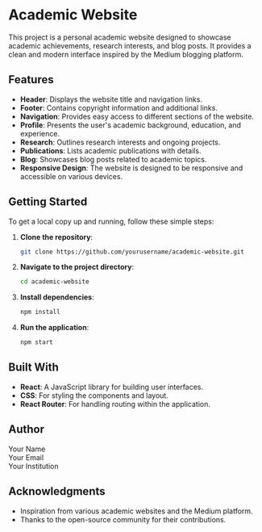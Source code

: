 # Academic Website

This project is a personal academic website designed to showcase academic achievements, research interests, and blog posts. It provides a clean and modern interface inspired by the Medium blogging platform.

## Features

- **Header**: Displays the website title and navigation links.
- **Footer**: Contains copyright information and additional links.
- **Navigation**: Provides easy access to different sections of the website.
- **Profile**: Presents the user's academic background, education, and experience.
- **Research**: Outlines research interests and ongoing projects.
- **Publications**: Lists academic publications with details.
- **Blog**: Showcases blog posts related to academic topics.
- **Responsive Design**: The website is designed to be responsive and accessible on various devices.

## Getting Started

To get a local copy up and running, follow these simple steps:

1. **Clone the repository**:
   ```bash
   git clone https://github.com/yourusername/academic-website.git
   ```

2. **Navigate to the project directory**:
   ```bash
   cd academic-website
   ```

3. **Install dependencies**:
   ```bash
   npm install
   ```

4. **Run the application**:
   ```bash
   npm start
   ```

## Built With

- **React**: A JavaScript library for building user interfaces.
- **CSS**: For styling the components and layout.
- **React Router**: For handling routing within the application.

## Author

Your Name  
Your Email  
Your Institution  

## Acknowledgments

- Inspiration from various academic websites and the Medium platform.
- Thanks to the open-source community for their contributions.